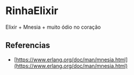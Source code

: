 # RinhaElixir

Elixir + Mnesia + muito ódio no coração

## Referencias

- [https://www.erlang.org/doc/man/mnesia.html](https://www.erlang.org/doc/man/mnesia.html)
